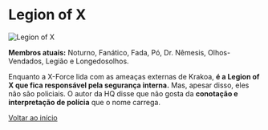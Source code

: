 # Legion of X

![Legion of X]("https://eb6f93.a2cdn1.secureserver.net/wp-content/uploads/2022/04/todas-equipes-marvel-250422-3-675x1024.jpg")

**Membros atuais:** Noturno, Fanático, Fada, Pó, Dr. Nêmesis, Olhos-Vendados, Legião e Longedosolhos.

Enquanto a X-Force lida com as ameaças externas de Krakoa, **é a Legion of X que fica responsável pela segurança interna.** Mas, apesar disso, eles não são policiais. O autor da HQ disse que não gosta da **conotação e interpretação de polícia** que o nome carrega.

[Voltar ao início](README.md)